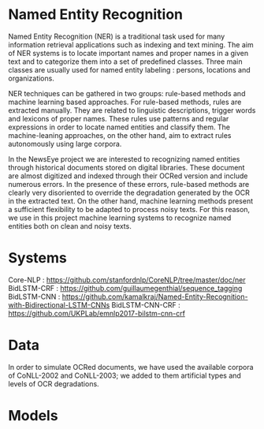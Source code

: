 # Named Entity Recognition
Named Entity Recognition (NER) is a traditional task used for many information retrieval applications such as indexing and text mining. The aim of NER systems is to locate important names and proper names in a given text and to categorize them into a set of predefined classes. Three main classes are usually used for named entity labeling : persons, locations and organizations.

NER techniques can be gathered in two groups: rule-based methods and machine learning based approaches. For rule-based methods, 
rules are extracted manually. They are related to linguistic descriptions, trigger words and lexicons of proper names. 
These rules use patterns and regular expressions in order to locate named entities and classify them. The machine-leaning approaches, on the other hand, aim to extract rules autonomously using large corpora.

In the NewsEye project we are interested to recognizing named entities through historical documents stored on digital libraries. 
These document are almost digitized and indexed through their OCRed version and include numerous errors.
In the presence of these errors, rule-based methods are clearly very disoriented to override the degradation generated by the OCR in the extracted text. On the other hand, machine learning methods present a sufficient flexibility to be adapted to process noisy texts. For this reason, we use in this project machine learning systems to recognize named entities both on clean and noisy texts. 

# Systems
Core-NLP : https://github.com/stanfordnlp/CoreNLP/tree/master/doc/ner
BidLSTM-CRF : https://github.com/guillaumegenthial/sequence_tagging
BidLSTM-CNN : https://github.com/kamalkraj/Named-Entity-Recognition-with-Bidirectional-LSTM-CNNs
BidLSTM-CNN-CRF : https://github.com/UKPLab/emnlp2017-bilstm-cnn-crf

# Data
In order to simulate OCRed documents, we have used the available corpora of CoNLL-2002 and CoNLL-2003; we added to them artificial types and levels of OCR degradations.

# Models
